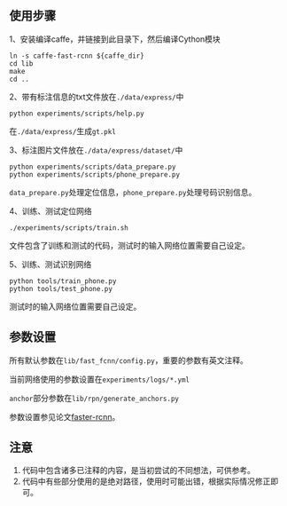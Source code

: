## 使用步骤
1、安装编译caffe，并链接到此目录下，然后编译Cython模块
```
ln -s caffe-fast-rcnn ${caffe_dir}
cd lib
make
cd ..
```

2、带有标注信息的txt文件放在`./data/express/`中

```
python experiments/scripts/help.py
```
在`./data/express/`生成`gt.pkl`

3、标注图片文件放在`./data/express/dataset/`中

```
python experiments/scripts/data_prepare.py
python experiments/scripts/phone_prepare.py
```
`data_prepare.py`处理定位信息，`phone_prepare.py`处理号码识别信息。

4、训练、测试定位网络
```
./experiments/scripts/train.sh
```
文件包含了训练和测试的代码，测试时的输入网络位置需要自己设定。

5、训练、测试识别网络
```
python tools/train_phone.py
python tools/test_phone.py
```
测试时的输入网络位置需要自己设定。

## 参数设置
所有默认参数在`lib/fast_fcnn/config.py`，重要的参数有英文注释。

当前网络使用的参数设置在`experiments/logs/*.yml`

`anchor`部分参数在`lib/rpn/generate_anchors.py`

参数设置参见论文[faster-rcnn](https://arxiv.org/abs/1506.01497)。

## 注意
1. 代码中包含诸多已注释的内容，是当初尝试的不同想法，可供参考。
1. 代码中有些部分使用的是绝对路径，使用时可能出错，根据实际情况修正即可。
